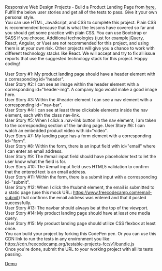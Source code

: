 Responsive Web Design Projects - Build a Product Landing Page from <a href="https://learn.freecodecamp.org/responsive-web-design/responsive-web-design-projects/build-a-product-landing-page">here.</a></br>
Fulfill the below user stories and get all of the tests to pass. Give it your own personal style.</br>
You can use HTML, JavaScript, and CSS to complete this project. Plain CSS is recommended because that is what the lessons have covered so far and you should get some practice with plain CSS. You can use Bootstrap or SASS if you choose. Additional technologies (just for example jQuery, React, Angular, or Vue) are not recommended for this project, and using them is at your own risk. Other projects will give you a chance to work with different technology stacks like React. We will accept and try to fix all issue reports that use the suggested technology stack for this project. Happy coding!</br></br>
User Story #1: My product landing page should have a header element with a corresponding id="header".</br>
User Story #2: I can see an image within the header element with a corresponding id="header-img". A company logo would make a good image here.</br>
User Story #3: Within the #header element I can see a nav element with a corresponding id="nav-bar".</br>
User Story #4: I can see at least three clickable elements inside the nav element, each with the class nav-link.</br>
User Story #5: When I click a .nav-link button in the nav element, I am taken to the corresponding section of the landing page.
User Story #6: I can watch an embedded product video with id="video".</br>
User Story #7: My landing page has a form element with a corresponding id="form".</br>
User Story #8: Within the form, there is an input field with id="email" where I can enter an email address.</br>
User Story #9: The #email input field should have placeholder text to let the user know what the field is for.</br>
User Story #10: The #email input field uses HTML5 validation to confirm that the entered text is an email address.</br>
User Story #11: Within the form, there is a submit input with a corresponding id="submit".</br>
User Story #12: When I click the #submit element, the email is submitted to a static page (use this mock URL: https://www.freecodecamp.com/email-submit) that confirms the email address was entered and that it posted successfully.</br>
User Story #13: The navbar should always be at the top of the viewport.</br>
User Story #14: My product landing page should have at least one media query.</br>
User Story #15: My product landing page should utilize CSS flexbox at least once.</br>
You can build your project by forking this CodePen pen. Or you can use this CDN link to run the tests in any environment you like: https://cdn.freecodecamp.org/testable-projects-fcc/v1/bundle.js</br>
Once you're done, submit the URL to your working project with all its tests passing.

<a href="https://codepen.io/JajwalyaRK/pen/qMWWvd">Demo</a>
